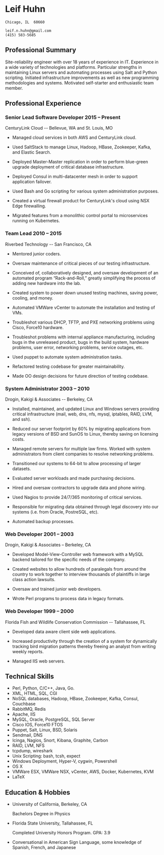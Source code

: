 Leif Huhn
=========

    Chicago, IL  60660

    leif.n.huhn@gmail.com
    (415) 583-5685

Professional Summary
--------------------

Site-reliability engineer with over 18 years of experience in IT.  Experience
in a wide variety of technologies and platforms.  Particular strengths
in maintaining Linux servers and automating processes using Salt and Python
scripting.  Initiated infrastructure improvements as well as new
programming methodologies and systems. Motivated self-starter and
enthusiastic team member.

Professional Experience
-----------------------

### **Senior Lead Software Developer**        2015 – Present
   CenturyLink Cloud -- Bellevue, WA and St. Louis, MO

 * Managed cloud services in both AWS and CenturyLink cloud.

 * Used SaltStack to manage Linux, Hadoop, HBase, Zookeeper, Kafka, and
   Elastic Search.

 * Deployed Master-Master replication in order to perform blue-green upgrade
   deployment of critical database infrastructure.

 * Deployed Consul in multi-datacenter mesh in order to support application
   failover.

 * Used Bash and Go scripting for various system administration purposes.

 * Created a virtual firewall product for CenturyLink's cloud using NSX Edge
   firewalling.

 * Migrated features from a monolithic control portal to microservices running
   on Kubernetes.

### **Team Lead**        2010 – 2015
   Riverbed Technology -- San Francisco, CA

 * Mentored junior coders.

 * Oversaw maintenance of critical pieces of our testing infrastructure.

 * Conceived of, collaboratively designed, and oversaw development of an
   automated program “Rack-and-Roll,” greatly simplifying the process
   of adding new hardware into the lab.

 * Created system to power down unused testing machines, saving power,
   cooling, and money.

 * Automated VMWare vCenter to automate the installation and testing of
   VMs.

 * Troubleshot various DHCP, TFTP, and PXE networking problems using Cisco,
   Force10 hardware.

 * Troubleshot problems with internal appliance manufacturing, including
   bugs in the unreleased product, bugs in the build system, hardware problems,
   user error, networking problems, service outages, etc.

 * Used puppet to automate system administration tasks.

 * Refactored testing codebase for greater maintainability.

 * Made OO design decisions for future direction of testing codebase.

### **System Administrator**       2003 – 2010

 Drogin, Kakigi & Associates -- Berkeley, CA

 * Installed, maintained, and updated Linux and Windows servers providing
   critical infrastructure (mail, web, dns, nfs, mysql, iptables, RAID,
   LVM, and ssh).

 * Reduced our server footprint by 60% by migrating applications from
   legacy versions of BSD and SunOS to Linux, thereby saving on licensing
   costs.

 * Managed remote servers for multiple law firms.  Worked with system
   administrators from client companies to resolve networking problems.

 * Transitioned our systems to 64-bit to allow processing of larger
   datasets.

 * Evaluated server workloads and made purchasing decisions.

 * Hired and oversaw contractors to upgrade data and phone wiring.

 * Used Nagios to provide 24/7/365 monitoring of critical services.

 * Responsible for migrating data obtained through legal discovery into our
   systems (i.e. from Oracle, PostreSQL, etc).

 * Automated backup processes.

### **Web Developer**       2001 – 2003

 Drogin, Kakigi & Associates – Berkeley, CA

 * Developed Model-View-Controller web framework with a MySQL backend
   tailored for the specific needs of the company.

 * Created websites to allow hundreds of paralegals from around the country
   to work together to interview thousands of plaintiffs in large class
   action lawsuits.

 * Oversaw and trained junior web developers.

 * Wrote Perl programs to process data in legacy formats.

### **Web Developer**         1999 – 2000

 Florida Fish and Wildlife Conservation Commission -- Tallahassee, FL

 * Developed data aware client side web applications.

 * Increased productivity through the creation of a system for dynamically
   tracking bird migration patterns thereby freeing an analyst from writing
   weekly reports.

 * Managed IIS web servers.

Technical Skills
----------------

 * Perl, Python, C/C++, Java, Go.
 * XML, HTML, SQL, CGI
 * NoSQL databases, Hadoop, HBase, Zookeeper, Kafka, Consul, Couchbase
 * RabbitMQ, Redis
 * Apache, IIS
 * MySQL, Oracle, PostgreSQL, SQL Server
 * Cisco IOS, Force10 FTOS
 * Puppet, Salt, Linux, BSD, Solaris
 * Sendmail, DNS
 * Icinga, Nagios, Snort, Kibana, Graphite, Carbon
 * RAID, LVM, NFS
 * tcpdump, wireshark
 * Unix Scripting: bash, tcsh, expect
 * Windows Deployment, Hyper-V, cygwin, Powershell
 * OS X
 * VMWare ESX, VMWare NSX, vCenter, AWS, Docker, Kubernetes, KVM
 * LaTeX


Education & Hobbies
-------------------

 *  University of California, Berkeley, CA

    Bachelors Degree in Physics

 *  Florida State University, Tallahassee, FL

    Completed University Honors Program. GPA: 3.9

 *  Conversational in American Sign Language, some knowledge of Spanish,
    French, and Japanese
